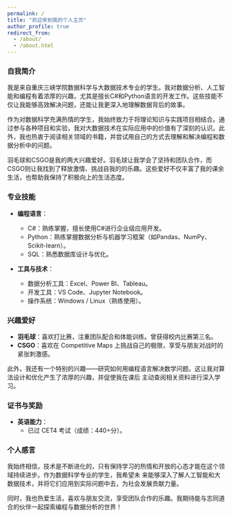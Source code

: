 ```yaml
---
permalink: /
title: "欢迎来到我的个人主页"
author_profile: true
redirect_from: 
  - /about/
  - /about.html
---
```



### **自我简介**
我是来自重庆三峡学院数据科学与大数据技术专业的学生。我对数据分析、人工智能和编程有着浓厚的兴趣，尤其是擅长C#和Python语言的开发工作。这些技能不仅让我能够高效解决问题，还能让我更深入地理解数据背后的故事。

作为对数据科学充满热情的学生，我始终致力于将理论知识与实践项目相结合。通过参与各种项目和实验，我对大数据技术在实际应用中的价值有了深刻的认识。此外，我也热衷于阅读相关领域的书籍，并尝试用自己的方式去理解和解决编程和数据分析中的问题。


羽毛球和CSGO是我的两大兴趣爱好。羽毛球让我学会了坚持和团队合作，而CSGO则让我找到了释放激情、挑战自我的的乐趣。这些爱好不仅丰富了我的课余生活，也帮助我保持了积极向上的生活态度。


### **专业技能**
- **编程语言**：
  - C#：熟练掌握，擅长使用C#进行企业级应用开发。
  - Python：熟练掌握数据分析与机器学习框架（如Pandas、NumPy、Scikit-learn）。
  - SQL：熟悉数据库设计与优化。

- **工具与技术**：
  - 数据分析工具：Excel、Power BI、Tableau。
  - 开发工具：VS Code、Jupyter Notebook。
  - 操作系统：Windows / Linux（熟练使用）。


### **兴趣爱好**
- **羽毛球**：喜欢打比赛，注重团队配合和体能训练。曾获得校内比赛第三名。
- **CSGO**：喜欢在 Competitive Maps 上挑战自己的极限，享受与朋友对战时的紧张刺激感。

此外，我还有一个特别的兴趣——研究如何用编程语言解决数学问题。这让我对算法设计和优化产生了浓厚的兴趣，并促使我在课后
主动查阅相关资料进行深入学习。


### **证书与奖励**
- **英语能力**：
  - 已过 CET4 考试（成绩：440+分）。


### **个人感言**
我始终相信，技术是不断进化的，只有保持学习的热情和开放的心态才能在这个领域持续进步。作为数据科学专业的学生，我希望未
来能够深入了解人工智能和大数据技术，并将它们应用到实际问题中去，为社会发展贡献力量。

同时，我也热爱生活，喜欢与朋友交流，享受团队合作的乐趣。我期待能与志同道合的伙伴一起探索编程与数据分析的世界！

